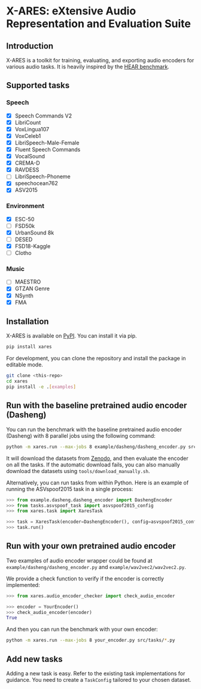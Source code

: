 # X-ARES: eXtensive Audio Representation and Evaluation Suite

## Introduction

X-ARES is a toolkit for training, evaluating, and exporting audio encoders for various audio tasks. It is heavily inspired by the [HEAR benchmark](https://hearbenchmark.com/).

## Supported tasks

### Speech

- [x] Speech Commands V2
- [x] LibriCount
- [x] VoxLingua107
- [x] VoxCeleb1
- [x] LibriSpeech-Male-Female
- [x] Fluent Speech Commands
- [x] VocalSound
- [x] CREMA-D
- [x] RAVDESS
- [ ] LibriSpeech-Phoneme
- [x] speechocean762
- [x] ASV2015

### Environment

- [x] ESC-50
- [ ] FSD50k
- [x] UrbanSound 8k
- [ ] DESED
- [x] FSD18-Kaggle
- [ ] Clotho

### Music

- [ ] MAESTRO
- [x] GTZAN Genre
- [x] NSynth
- [x] FMA

## Installation

X-ARES is available on [PyPI](https://pypi.org/project/xares/). You can install it via pip.

```bash
pip install xares
```

For development, you can clone the repository and install the package in editable mode.

```bash
git clone <this-repo>
cd xares
pip install -e .[examples]
```

## Run with the baseline pretrained audio encoder (Dasheng)

You can run the benchmark with the baseline pretrained audio encoder (Dasheng) with 8 parallel jobs using the following command:

```bash
python -m xares.run --max-jobs 8 example/dasheng/dasheng_encoder.py src/tasks/*.py
```

It will download the datasets from [Zenodo](https://zenodo.org/communities/mispeech/records), and then evaluate the encoder on all the tasks.
If the automatic download fails, you can also manually download the datasets using `tools/download_manually.sh`.

Alternatively, you can run tasks from within Python. Here is an example of running the ASVspoof2015 task in a single process:

```python
>>> from example.dasheng.dasheng_encoder import DashengEncoder
>>> from tasks.asvspoof_task import asvspoof2015_config
>>> from xares.task import XaresTask

>>> task = XaresTask(encoder=DashengEncoder(), config=asvspoof2015_config())
>>> task.run()
```

## Run with your own pretrained audio encoder

Two examples of audio encoder wrapper could be found at `example/dasheng/dasheng_encoder.py` and `example/wav2vec2/wav2vec2.py`.

We provide a check function to verify if the encoder is correctly implemented:

```python
>>> from xares.audio_encoder_checker import check_audio_encoder

>>> encoder = YourEncoder()
>>> check_audio_encoder(encoder)
True
```

And then you can run the benchmark with your own encoder:

```bash
python -m xares.run --max-jobs 8 your_encoder.py src/tasks/*.py
```

## Add new tasks

Adding a new task is easy. Refer to the existing task implementations for guidance.
You need to create a `TaskConfig` tailored to your chosen dataset.
